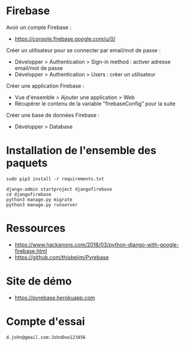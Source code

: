 # Firebase

Avoir un compte Firebase : 
- https://console.firebase.google.com/u/0/

Créer un utilisateur pour se connecter par email/mot de passe :
- Développer > Authentication > Sign-in method : activer adresse email/mot de passe
- Développer > Authentication > Users : créer un utilisateur

Créer une application Firebase :
- Vue d'ensemble > Ajouter une application > Web
- Récupérer le contenu de la variable "firebaseConfig" pour la suite

Créer une base de données Firebase :
- Développer > Database


# Installation de l'ensemble des paquets

```
sudo pip3 install -r requirements.txt

django-admin startproject djangofirebase
cd djangofirebase
python3 manage.py migrate
python3 manage.py runserver
```

# Ressources

- https://www.hackanons.com/2018/03/python-django-with-google-firebase.html
- https://github.com/thisbejim/Pyrebase


# Site de démo

- https://pyrebase.herokuapp.com

# Compte d'essai

```
d.john@gmail.com:JohnDoe123456
```